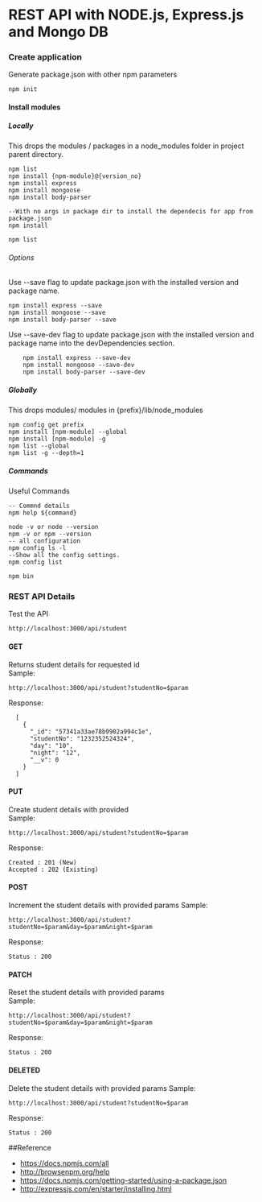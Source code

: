 # REST API with NODE.js, Express.js and Mongo DB

### Create application
Generate package.json with other npm parameters

    npm init

#### Install modules

##### Locally
This drops the modules / packages in a node_modules folder in project parent directory.

    npm list
    npm install {npm-module}@{version_no}
    npm install express
    npm install mongoose
    npm install body-parser
	
	--With no args in package dir to install the dependecis for app from package.json
	npm install
	
    npm list

###### Options
Use --save flag to update package.json with the installed version and package name.

    npm install express --save
    npm install mongoose --save
    npm install body-parser --save

Use --save-dev flag to update package.json with the installed version and package name into the devDependencies section.

        npm install express --save-dev
        npm install mongoose --save-dev
        npm install body-parser --save-dev    

##### Globally
This drops modules/ modules in {prefix}/lib/node_modules

    npm config get prefix
    npm install [npm-module] --global
    npm install [npm-module] -g
    npm list --global
    npm list -g --depth=1


##### Commands
Useful Commands

    -- Commnd details
    npm help ${command}

    node -v or node --version
    npm -v or npm --version
    -- all configuration    
    npm config ls -l
    --Show all the config settings.
    npm config list

    npm bin	

### REST API Details

Test the API

    http://localhost:3000/api/student

#### GET

Returns student details for requested id  
Sample:  

    http://localhost:3000/api/student?studentNo=$param

Response:

      [
        {
          "_id": "57341a33ae78b9902a994c1e",
          "studentNo": "1232352524324",
          "day": "10",
          "night": "12",
          "__v": 0
        }
      ]

#### PUT
Create student details with provided  
Sample:

    http://localhost:3000/api/student?studentNo=$param

Response:  

    Created : 201 (New)
    Accepted : 202 (Existing)

#### POST
Increment the student details with provided params
Sample:

    http://localhost:3000/api/student?studentNo=$param&day=$param&night=$param

Response:

    Status : 200

#### PATCH
Reset the student details with provided params  
Sample:

    http://localhost:3000/api/student?studentNo=$param&day=$param&night=$param

Response:

    Status : 200

#### DELETED
Delete the student details with provided params
Sample:

    http://localhost:3000/api/student?studentNo=$param

Response:

    Status : 200

##Reference

 - https://docs.npmjs.com/all
 - http://browsenpm.org/help
 - https://docs.npmjs.com/getting-started/using-a-package.json
 - http://expressjs.com/en/starter/installing.html
